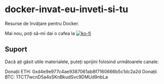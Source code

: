 # docker-invat-eu-inveti-si-tu
Resurse de învățare pentru Docker.

Mai nou, poți să-mi dai o cafea la [![ko-fi](https://www.ko-fi.com/img/githubbutton_sm.svg)](https://ko-fi.com/P5P81Y27Q)

## Suport

Dacă ați găsit utile materialele, puteți sprijini folosind următoarele canale:

Donații ETH: 0xd4e9e977c4ae9387061ab8f7160666b5c1dc2a2d
Donații BTC: 1TCT7wcnD5a4sSKnBkudSvc9DMUd9nbLa
